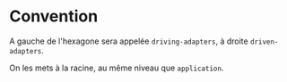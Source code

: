 # Convention

A gauche de l'hexagone sera appelée `driving-adapters`, à droite `driven-adapters`.

On les mets à la racine, au même niveau que `application`.